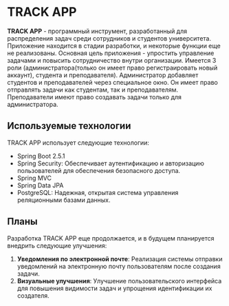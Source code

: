 # TRACK APP

**TRACK APP** - программный инструмент, разработанный для распределения задач среди сотрудников и студентов университета. Приложение находится в стадии разработки, и некоторые функции еще не реализованы. Основная цель приложения - упростить управление задачами и повысить сотрудничество внутри организации. Имеется 3 роли (администратора(только он имеет право регистраировать новый аккаунт), студента и преподавателя). Администратор добавляет студентов и преподавателей через специальное окно. Он имеет право отправлять задачи как студентам, так и преподавателям. Преподаватели имеют право создавать задачи только для администратора.

## Используемые технологии

TRACK APP использует следующие технологии:

- Spring Boot 2.5.1
- Spring Security: Обеспечивает аутентификацию и авторизацию пользователей для обеспечения безопасного доступа.
- Spring MVC
- Spring Data JPA
- PostgreSQL: Надежная, открытая система управления реляционными базами данных.

## Планы

Разработка TRACK APP еще продолжается, и в будущем планируется внедрить следующие улучшения:

1. **Уведомления по электронной почте**: Реализация системы отправки уведомлений на электронную почту пользователям после создания задачи.
2. **Визуальные улучшения**: Улучшение пользовательского интерфейса для повышения видимости задач и упрощения идентификации их создателя.

